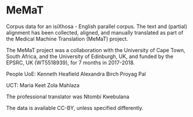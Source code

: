 # MeMaT
Corpus data for an isiXhosa - English parallel corpus. The text and (partial) alignment has been collected, aligned, and manually translated as part of the Medical Machine Translation (MeMaT) project. 

The MeMaT project was a collaboration with the University of Cape Town, South Africa, and the University of Edinburgh, UK, and funded by the EPSRC, UK (WT5518939), for 7 months in 2017-2018. 

People
UoE:
Kenneth Heafield
Alexandra Birch
Proyag Pal

UCT:
Maria Keet
Zola Mahlaza

The professional translator was Ntombi Kwebulana

The data is available CC-BY, unless specified differently.
